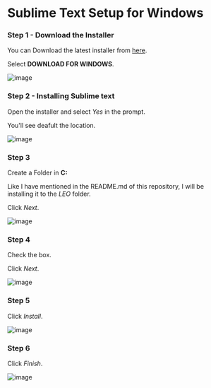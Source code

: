 # Sublime Text Setup for Windows

### Step 1 - Download the Installer
You can Download the latest installer from <a href="https://www.sublimetext.com/">here</a>.

Select <b>DOWNLOAD FOR WINDOWS</b>.

![image](https://i.imgur.com/nrqDr2L.png)
<br>

### Step 2 - Installing Sublime text
Open the installer and select <i>Yes</i> in the prompt.

You'll see deafult the location.

![image](https://i.imgur.com/dFSDg4P.png)
<br>

### Step 3 
Create a Folder in <b>C:</b>

Like I have mentioned in the README.md of this repository, I will be installing it to the <i>LEO</i> folder.

Click <i>Next</i>.

![image](https://i.imgur.com/F8ZJSAR.png)
<br>

### Step 4
Check the box.

Click <i>Next</i>.

![image](https://i.imgur.com/urbMwhY.png)
<br>

### Step 5
Click <i>Install</i>.

![image](https://i.imgur.com/gPgTolc.png)
<br>

### Step 6
Click <i>Finish</i>.

![image](https://i.imgur.com/Svf3LX1.png)




